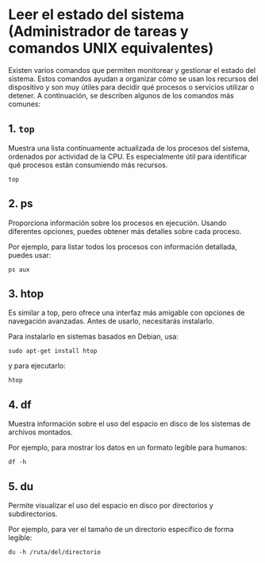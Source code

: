 # Leer el estado del sistema (Administrador de tareas y comandos UNIX equivalentes)

Existen varios comandos que permiten monitorear y gestionar el estado del sistema. Estos comandos ayudan a organizar cómo se usan los recursos del dispositivo y son muy útiles para decidir qué procesos o servicios utilizar o detener. A continuación, se describen algunos de los comandos más comunes:

## 1. `top`
Muestra una lista continuamente actualizada de los procesos del sistema, ordenados por actividad de la CPU. Es especialmente útil para identificar qué procesos están consumiendo más recursos.

````
top
````
## 2. ps
Proporciona información sobre los procesos en ejecución. Usando diferentes opciones, puedes obtener más detalles sobre cada proceso.

Por ejemplo, para listar todos los procesos con información detallada, puedes usar:
````
ps aux
````
## 3. htop
Es similar a top, pero ofrece una interfaz más amigable con opciones de navegación avanzadas. Antes de usarlo, necesitarás instalarlo.

Para instalarlo en sistemas basados en Debian, usa:
````
sudo apt-get install htop
````
y para ejecutarlo:
````
htop
````
## 4. df
Muestra información sobre el uso del espacio en disco de los sistemas de archivos montados.

Por ejemplo, para mostrar los datos en un formato legible para humanos:
````
df -h
````
## 5. du
Permite visualizar el uso del espacio en disco por directorios y subdirectorios.

Por ejemplo, para ver el tamaño de un directorio específico de forma legible:
````
du -h /ruta/del/directorio
````
